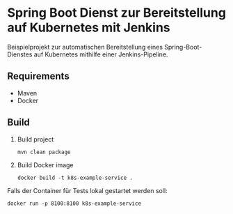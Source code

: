 Spring Boot Dienst zur Bereitstellung auf Kubernetes mit Jenkins
===
Beispielprojekt zur automatischen Bereitstellung eines Spring-Boot-Dienstes auf Kubernetes mithilfe einer Jenkins-Pipeline.

Requirements
---
- Maven
- Docker

Build
---
1. Build project
    ```
    mvn clean package
    ```
2. Build Docker image
    ```
    docker build -t k8s-example-service .
    ```
   
Falls der Container für Tests lokal gestartet werden soll:
```
docker run -p 8100:8100 k8s-example-service
```

